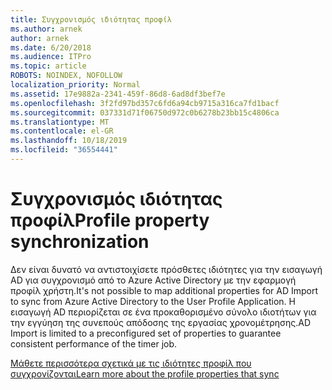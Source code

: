 ```yaml
---
title: Συγχρονισμός ιδιότητας προφίλ
ms.author: arnek
author: arnek
ms.date: 6/20/2018
ms.audience: ITPro
ms.topic: article
ROBOTS: NOINDEX, NOFOLLOW
localization_priority: Normal
ms.assetid: 17e9882a-2341-459f-86d8-6ad8df3bef7e
ms.openlocfilehash: 3f2fd97bd357c6fd6a94cb9715a316ca7fd1bacf
ms.sourcegitcommit: 037331d71f06750d972c0b6278b23bb15c4806ca
ms.translationtype: MT
ms.contentlocale: el-GR
ms.lasthandoff: 10/18/2019
ms.locfileid: "36554441"
---
```

# <a name="profile-property-synchronization"></a><span data-ttu-id="0bf5f-102">Συγχρονισμός ιδιότητας προφίλ</span><span class="sxs-lookup"><span data-stu-id="0bf5f-102">Profile property synchronization</span></span>

<span data-ttu-id="0bf5f-103">Δεν είναι δυνατό να αντιστοιχίσετε πρόσθετες ιδιότητες για την εισαγωγή AD για συγχρονισμό από το Azure Active Directory με την εφαρμογή προφίλ χρήστη.</span><span class="sxs-lookup"><span data-stu-id="0bf5f-103">It's not possible to map additional properties for AD Import to sync from Azure Active Directory to the User Profile Application.</span></span> <span data-ttu-id="0bf5f-104">Η εισαγωγή AD περιορίζεται σε ένα προκαθορισμένο σύνολο ιδιοτήτων για την εγγύηση της συνεπούς απόδοσης της εργασίας χρονομέτρησης.</span><span class="sxs-lookup"><span data-stu-id="0bf5f-104">AD Import is limited to a preconfigured set of properties to guarantee consistent performance of the timer job.</span></span>
  
[<span data-ttu-id="0bf5f-105">Μάθετε περισσότερα σχετικά με τις ιδιότητες προφίλ που συγχρονίζονται</span><span class="sxs-lookup"><span data-stu-id="0bf5f-105">Learn more about the profile properties that sync</span></span>](https://go.microsoft.com/fwlink/?linkid=875671)
  

